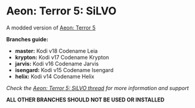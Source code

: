 # Aeon: Terror 5: SiLVO
A modded version of [Aeon: Terror 5](http://forum.kodi.tv/showthread.php?tid=183504)

**Branches guide:**
 - **master:** Kodi v18 Codename Leia
 - **krypton:** Kodi v17 Codename Krypton
 - **jarvis:** Kodi v16 Codename Jarvis
 - **isengard:** Kodi v15 Codename Isengard
 - **helix:** Kodi v14 Codename Helix

*Check the [Aeon: Terror 5: SiLVO thread](http://forum.kodi.tv/showthread.php?tid=210069) for more information and support*

**ALL OTHER BRANCHES SHOULD NOT BE USED OR INSTALLED**
